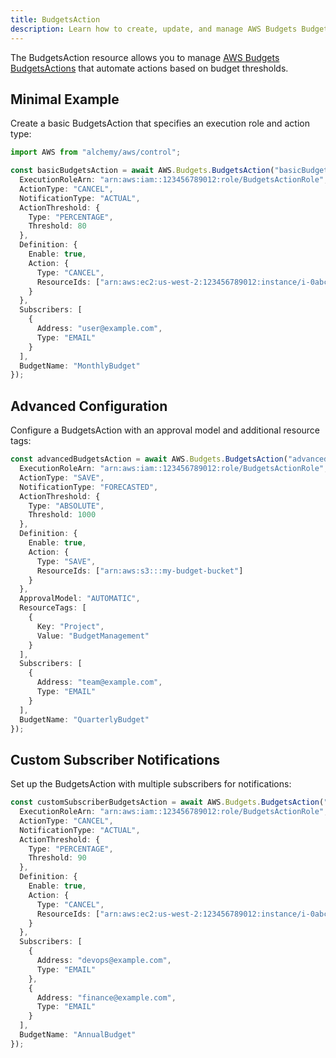 ```yaml
---
title: BudgetsAction
description: Learn how to create, update, and manage AWS Budgets BudgetsActions using Alchemy Cloud Control.
---
```


The BudgetsAction resource allows you to manage [AWS Budgets BudgetsActions](https://docs.aws.amazon.com/budgets/latest/userguide/) that automate actions based on budget thresholds.

## Minimal Example

Create a basic BudgetsAction that specifies an execution role and action type:

```ts
import AWS from "alchemy/aws/control";

const basicBudgetsAction = await AWS.Budgets.BudgetsAction("basicBudgetsAction", {
  ExecutionRoleArn: "arn:aws:iam::123456789012:role/BudgetsActionRole",
  ActionType: "CANCEL",
  NotificationType: "ACTUAL",
  ActionThreshold: {
    Type: "PERCENTAGE",
    Threshold: 80
  },
  Definition: {
    Enable: true,
    Action: {
      Type: "CANCEL",
      ResourceIds: ["arn:aws:ec2:us-west-2:123456789012:instance/i-0abcd1234efgh5678"]
    }
  },
  Subscribers: [
    {
      Address: "user@example.com",
      Type: "EMAIL"
    }
  ],
  BudgetName: "MonthlyBudget"
});
```

## Advanced Configuration

Configure a BudgetsAction with an approval model and additional resource tags:

```ts
const advancedBudgetsAction = await AWS.Budgets.BudgetsAction("advancedBudgetsAction", {
  ExecutionRoleArn: "arn:aws:iam::123456789012:role/BudgetsActionRole",
  ActionType: "SAVE",
  NotificationType: "FORECASTED",
  ActionThreshold: {
    Type: "ABSOLUTE",
    Threshold: 1000
  },
  Definition: {
    Enable: true,
    Action: {
      Type: "SAVE",
      ResourceIds: ["arn:aws:s3:::my-budget-bucket"]
    }
  },
  ApprovalModel: "AUTOMATIC",
  ResourceTags: [
    {
      Key: "Project",
      Value: "BudgetManagement"
    }
  ],
  Subscribers: [
    {
      Address: "team@example.com",
      Type: "EMAIL"
    }
  ],
  BudgetName: "QuarterlyBudget"
});
```

## Custom Subscriber Notifications

Set up the BudgetsAction with multiple subscribers for notifications:

```ts
const customSubscriberBudgetsAction = await AWS.Budgets.BudgetsAction("customSubscriberBudgetsAction", {
  ExecutionRoleArn: "arn:aws:iam::123456789012:role/BudgetsActionRole",
  ActionType: "CANCEL",
  NotificationType: "ACTUAL",
  ActionThreshold: {
    Type: "PERCENTAGE",
    Threshold: 90
  },
  Definition: {
    Enable: true,
    Action: {
      Type: "CANCEL",
      ResourceIds: ["arn:aws:ec2:us-west-2:123456789012:instance/i-0abcd1234efgh5678"]
    }
  },
  Subscribers: [
    {
      Address: "devops@example.com",
      Type: "EMAIL"
    },
    {
      Address: "finance@example.com",
      Type: "EMAIL"
    }
  ],
  BudgetName: "AnnualBudget"
});
```
